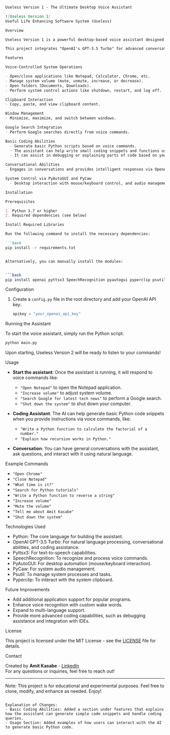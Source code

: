 ```markdown
Useless Version 1 - The Ultimate Desktop Voice Assistant

![Useless Version 1]  
Useful Life Enhancing Software System (Useless)

Overview

Useless Version 1 is a powerful desktop-based voice assistant designed to enhance your productivity and provide hands-free control of your system. Built with cutting-edge AI technology, Useless Version 1 can perform a wide range of tasks including controlling system volume, opening/closing applications, managing windows, interacting with the clipboard, performing Google searches, and even handling basic coding tasks—all via simple voice commands.

This project integrates "OpenAI's GPT-3.5 Turbo" for advanced conversational abilities, allowing the assistant to respond intelligently to both system commands, general inquiries, and coding-related tasks.

Features

Voice-Controlled System Operations

- Open/close applications like Notepad, Calculator, Chrome, etc.
- Manage system volume (mute, unmute, increase, or decrease).
- Open folders (Documents, Downloads).
- Perform system control actions like shutdown, restart, and log off.

Clipboard Interaction
- Copy, paste, and view clipboard content.

Window Management
- Minimize, maximize, and switch between windows.

Google Search Integration
- Perform Google searches directly from voice commands.

Basic Coding Abilities
  - Generate basic Python scripts based on voice commands.
  - The assistant can help write small coding snippets and functions using Python, making it useful for quick coding help.
  - It can assist in debugging or explaining parts of code based on your voice queries.

Conversational Abilities
- Engages in conversations and provides intelligent responses via OpenAI's GPT-3.5.

System Control via PyAutoGUI and PyCaw
  - Desktop interaction with mouse/keyboard control, and audio management using PyCaw.

Installation

Prerequisites

1. Python 3.7 or higher
2. Required dependencies (see below)

Install Required Libraries

Run the following command to install the necessary dependencies:

```bash
pip install -r requirements.txt


Alternatively, you can manually install the modules:


```bash
pip install openai pyttsx3 SpeechRecognition pyautogui pyperclip psutil pycaw comtypes
```

Configuration

1. Create a `config.py` file in the root directory and add your OpenAI API key:
   ```python
   apikey = "your_openai_api_key"
   ```

Running the Assistant

To start the voice assistant, simply run the Python script:

```bash
python main.py
```

Upon starting, Useless Version 2 will be ready to listen to your commands!

 Usage

- **Start the assistant**: Once the assistant is running, it will respond to voice commands like:
  - `"Open Notepad"` to open the Notepad application.
  - `"Increase volume"` to adjust system volume.
  - `"Search Google for latest tech news"` to perform a Google search.
  - `"Shut down the system"` to shut down your computer.

- **Coding Assistant**: The AI can help generate basic Python code snippets when you provide instructions via voice commands, like:
  - `"Write a Python function to calculate the factorial of a number."`
  - `"Explain how recursion works in Python."`

- **Conversation**: You can have general conversations with the assistant, ask questions, and interact with it using natural language.

Example Commands

- `"Open Chrome"`
- `"Close Notepad"`
- `"What time is it?"`
- `"Search for Python tutorials"`
- `"Write a Python function to reverse a string"`
- `"Increase volume"`
- `"Mute the volume"`
- `"Tell me about Amit Kasabe"`
- `"Shut down the system"`

Technologies Used

- Python: The core language for building the assistant.
- OpenAI GPT-3.5 Turbo: For natural language processing, conversational abilities, and coding assistance.
- Pyttsx3: For text-to-speech capabilities.
- SpeechRecognition: To recognize and process voice commands.
- PyAutoGUI: For desktop automation (mouse/keyboard interaction).
- PyCaw: For system audio management.
- Psutil: To manage system processes and tasks.
- Pyperclip: To interact with the system clipboard.

Future Improvements

- Add additional application support for popular programs.
- Enhance voice recognition with custom wake words.
- Expand to multi-language support.
- Provide more advanced coding capabilities, such as debugging assistance and integration with IDEs.

License

This project is licensed under the MIT License - see the [LICENSE](LICENSE) file for details.

Contact

Created by **Amit Kasabe** - [LinkedIn](https://www.linkedin.com/in/amit-kasbe-a85896235/)  
For any questions or inquiries, feel free to reach out!

---

Note: This project is for educational and experimental purposes. Feel free to clone, modify, and enhance as needed. Enjoy!

```

Explanation of Changes:
- Basic Coding Abilities: Added a section under features that explains how the assistant can generate simple code snippets and handle coding queries.
- Usage Section: Added examples of how users can interact with the AI to generate basic Python code.
